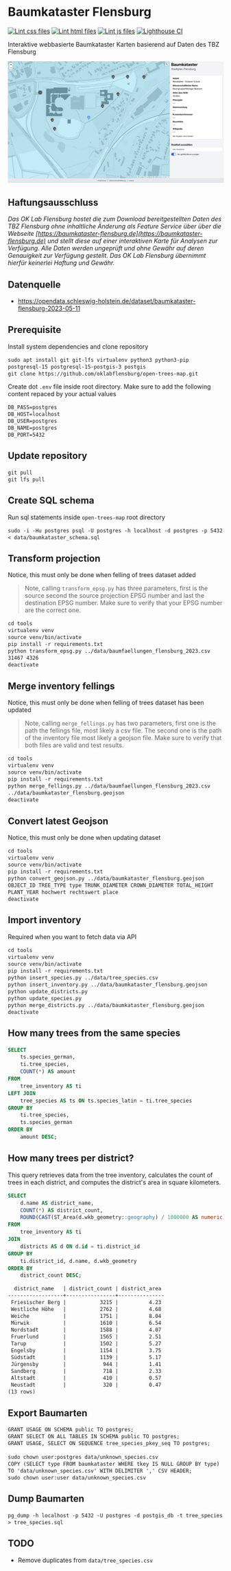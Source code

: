 # Baumkataster Flensburg

[![Lint css files](https://github.com/oklabflensburg/open-trees-map/actions/workflows/lint-css.yml/badge.svg)](https://github.com/oklabflensburg/open-trees-map/actions/workflows/lint-css.yml)
[![Lint html files](https://github.com/oklabflensburg/open-trees-map/actions/workflows/lint-html.yml/badge.svg)](https://github.com/oklabflensburg/open-trees-map/actions/workflows/lint-html.yml)
[![Lint js files](https://github.com/oklabflensburg/open-trees-map/actions/workflows/lint-js.yml/badge.svg)](https://github.com/oklabflensburg/open-trees-map/actions/workflows/lint-js.yml)
[![Lighthouse CI](https://github.com/oklabflensburg/open-trees-map/actions/workflows/lighthouse.yml/badge.svg)](https://github.com/oklabflensburg/open-trees-map/actions/workflows/lighthouse.yml)

Interaktive webbasierte Baumkataster Karten basierend auf Daten des TBZ Flensburg


![Screenshot Baumkataster Karte](https://raw.githubusercontent.com/oklabflensburg/open-trees-map/main/baumkataster_stadt_flensburg.png)


## Haftungsausschluss

_Das OK Lab Flensburg hostet die zum Download bereitgestellten Daten des TBZ Flensburg ohne inhaltliche Änderung als Feature Service über über die Webseite [https://baumkataster-flensburg.de](https://baumkataster-flensburg.de) und stellt diese auf einer interaktiven Karte für Analysen zur Verfügung. Alle Daten werden ungeprüft und ohne Gewähr auf deren Genauigkeit zur Verfügung gestellt. Das OK Lab Flensburg übernimmt hierfür keinerlei Haftung und Gewähr._



## Datenquelle

- https://opendata.schleswig-holstein.de/dataset/baumkataster-flensburg-2023-05-11



## Prerequisite

Install system dependencies and clone repository

```
sudo apt install git git-lfs virtualenv python3 python3-pip postgresql-15 postgresql-15-postgis-3 postgis
git clone https://github.com/oklabflensburg/open-trees-map.git
```

Create dot `.env` file inside root directory. Make sure to add the following content repaced by your actual values

```
DB_PASS=postgres
DB_HOST=localhost
DB_USER=postgres
DB_NAME=postgres
DB_PORT=5432
```


## Update repository

```
git pull
git lfs pull
```


## Create SQL schema

Run sql statements inside `open-trees-map` root directory

```
sudo -i -Hu postgres psql -U postgres -h localhost -d postgres -p 5432 < data/baumkataster_schema.sql
```



## Transform projection

Notice, this must only be done when felling of trees dataset added

> Note, calling `transform_epsg.py` has three parameters, first is the source second the source projection EPSG number and last the destination EPSG number. Make sure to verify that your EPSG number are the correct one.

```
cd tools
virtualenv venv
source venv/bin/activate
pip install -r requirements.txt
python transform_epsg.py ../data/baumfaellungen_flensburg_2023.csv 31467 4326
deactivate
```


## Merge inventory fellings

Notice, this must only be done when felling of trees dataset has been updated

> Note, calling `merge_fellings.py` has two parameters, first one is the path the fellings file, most likely a csv file. The second one is the path of the inventory file most likely a geojson file. Make sure to verify that both files are valid and test results.

```
cd tools
virtualenv venv
source venv/bin/activate
pip install -r requirements.txt
python merge_fellings.py ../data/baumfaellungen_flensburg_2023.csv ../data/baumkataster_flensburg.geojson
deactivate
```


## Convert latest Geojson

Notice, this must only be done when updating dataset

```
cd tools
virtualenv venv
source venv/bin/activate
pip install -r requirements.txt
python convert_geojson.py ../data/baumkataster_flensburg.geojson OBJECT_ID TREE_TYPE type TRUNK_DIAMETER CROWN_DIAMETER TOTAL_HEIGHT PLANT_YEAR hochwert rechtswert place
deactivate
```


## Import inventory

Required when you want to fetch data via API

```
cd tools
virtualenv venv
source venv/bin/activate
pip install -r requirements.txt
python insert_species.py ../data/tree_species.csv
python insert_inventory.py ../data/baumkataster_flensburg.geojson
python update_districts.py
python update_species.py
python merge_districts.py ../data/baumkataster_flensburg.geojson
deactivate
```


## How many trees from the same species

```sql
SELECT
    ts.species_german,
    ti.tree_species,
    COUNT(*) AS amount
FROM
    tree_inventory AS ti
LEFT JOIN
    tree_species AS ts ON ts.species_latin = ti.tree_species
GROUP BY
    ti.tree_species,
    ts.species_german
ORDER BY
    amount DESC;
```


## How many trees per district?

This query retrieves data from the tree inventory, calculates the count of trees in each district, and computes the district's area in square kilometers.

```sql
SELECT
    d.name AS district_name,
    COUNT(*) AS district_count,
    ROUND(CAST(ST_Area(d.wkb_geometry::geography) / 1000000 AS numeric), 2) AS district_area
FROM
    tree_inventory AS ti
JOIN
    districts AS d ON d.id = ti.district_id
GROUP BY
    ti.district_id, d.name, d.wkb_geometry
ORDER BY
    district_count DESC;
```

```
  district_name   | district_count | district_area
------------------+----------------+---------------
 Friesischer Berg |           3215 |          4.23
 Westliche Höhe   |           2762 |          4.68
 Weiche           |           1751 |          8.04
 Mürwik           |           1610 |          6.54
 Nordstadt        |           1588 |          4.07
 Fruerlund        |           1565 |          2.51
 Tarup            |           1502 |          5.27
 Engelsby         |           1154 |          3.75
 Südstadt         |           1139 |          5.17
 Jürgensby        |            944 |          1.41
 Sandberg         |            718 |          2.33
 Altstadt         |            410 |          0.57
 Neustadt         |            320 |          0.47
(13 rows)
```


## Export Baumarten

```
GRANT USAGE ON SCHEMA public TO postgres;
GRANT SELECT ON ALL TABLES IN SCHEMA public TO postgres;
GRANT USAGE, SELECT ON SEQUENCE tree_species_pkey_seq TO postgres;

sudo chown user:postgres data/unknown_species.csv
COPY (SELECT type FROM baumkataster WHERE tkey IS NULL GROUP BY type) TO 'data/unknown_species.csv' WITH DELIMITER ',' CSV HEADER;
sudo chown user:user data/unknown_species.csv
```


## Dump Baumarten

```
pg_dump -h localhost -p 5432 -U postgres -d postgis_db -t tree_species > tree_species.sql
```


## TODO

- Remove duplicates from `data/tree_species.csv`
